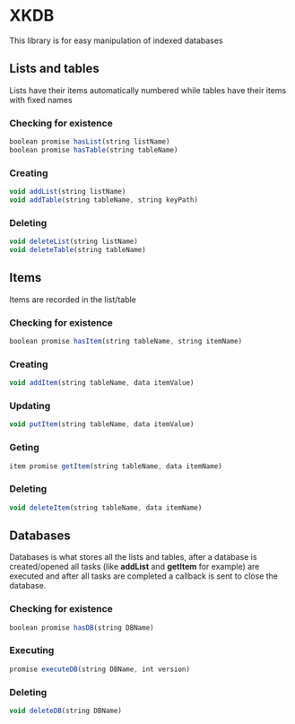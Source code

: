 # XKDB
This library is for easy manipulation of indexed databases

## Lists and tables
Lists have their items automatically numbered while tables have their items with fixed names

### Checking for existence
```javascript
boolean promise hasList(string listName)
boolean promise hasTable(string tableName)
```

### Creating
```javascript
void addList(string listName)
void addTable(string tableName, string keyPath)
```

### Deleting
```javascript
void deleteList(string listName)
void deleteTable(string tableName)
```

## Items
Items are recorded in the list/table

### Checking for existence
```javascript
boolean promise hasItem(string tableName, string itemName)
```

### Creating
```javascript
void addItem(string tableName, data itemValue)
```

### Updating
```javascript
void putItem(string tableName, data itemValue)
```

### Geting
```javascript
item promise getItem(string tableName, data itemName)
```

### Deleting
```javascript
void deleteItem(string tableName, data itemName)
```

## Databases
Databases is what stores all the lists and tables, after a database is created/opened all tasks (like **addList** and **getItem** for example) are executed and after all tasks are completed a callback is sent to close the database.

### Checking for existence
```javascript
boolean promise hasDB(string DBName)
```

### Executing
```javascript
promise executeDB(string DBName, int version)
```

### Deleting
```javascript
void deleteDB(string DBName)
```
